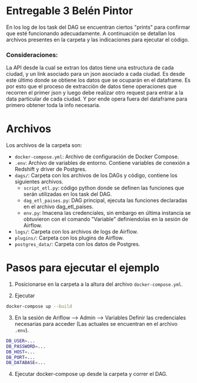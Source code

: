 # Entregable 3 Belén Pintor

En los log de los task del DAG se encuentran ciertos "prints" para confirmar que esté funcionando adecuadamente. A continuación se detallan los archivos presentes en la carpeta y las indicaciones para ejecutar el código. 

### Consideraciones:
La API desde la cual se extran los datos tiene una estructura de cada ciudad, y un link asociado para un json asociado a cada ciudad. Es desde este último donde se obtiene los datos que se ocuparán en el dataframe. Es por esto que el proceso de extracción de datos tiene operaciones que recorren el primer json y luego debe realizar otro request para entrar a la data particular de cada ciudad. Y por ende opera fuera del dataframe para primero obtener toda la info necesaria. 

# Archivos
Los archivos de la carpeta son:
* `docker-compose.yml`: Archivo de configuración de Docker Compose. 
* `.env`: Archivo de variables de entorno. Contiene variables de conexión a Redshift y driver de Postgres.
* `dags/`: Carpeta con los archivos de los DAGs y código, contiene los siguientes archivos.
    * `script_etl.py`: código python donde se definen las funciones que serán utilizadas en los task del DAG.
    * `dag_etl_paises.py`: DAG principal, ejecuta las funciones declaradas en el archivo dag_etl_paises.
    * `env.py`: lmacena las credenciales, sin embargo en última instancia se obtuvieron con el comando "Variable" definiendolas en la sesión de Airflow.
* `logs/`: Carpeta con los archivos de logs de Airflow.
* `plugins/`: Carpeta con los plugins de Airflow.
* `postgres_data/`: Carpeta con los datos de Postgres.


# Pasos para ejecutar el ejemplo
1. Posicionarse en la carpeta a la altura del archivo `docker-compose.yml`.

2. Ejecutar 
```bash
docker-compose up --build
```
3. En la sesión de Ariflow --> Admin --> Variables Definir las credenciales necesarias para acceder (Las actuales se encuentran en el archivo `.env`). 
```bash
DB_USER=...
DB_PASSWORD=...
DB_HOST=...
DB_PORT=...
DB_DATABASE=...
```

4. Ejecutar docker-compose up desde la carpeta y correr el DAG. 